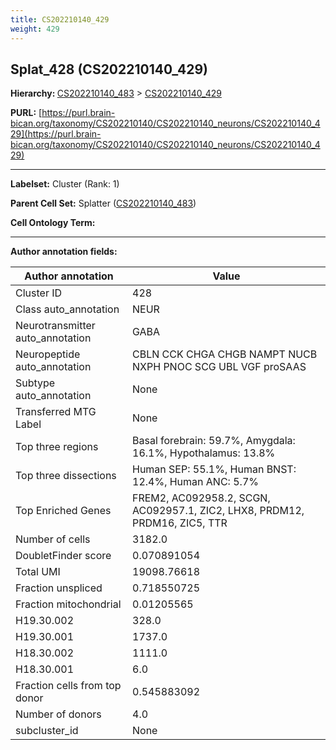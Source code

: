 ```yaml
---
title: CS202210140_429
weight: 429
---
```

## Splat_428 (CS202210140_429)
<b>Hierarchy: </b>
[CS202210140_483](../CS202210140_483) >
[CS202210140_429](../CS202210140_429)

**PURL:** [https://purl.brain-bican.org/taxonomy/CS202210140/CS202210140_neurons/CS202210140_429](https://purl.brain-bican.org/taxonomy/CS202210140/CS202210140_neurons/CS202210140_429)

---


**Labelset:** Cluster (Rank: 1)

**Parent Cell Set:** Splatter ([CS202210140_483](../CS202210140_483))



**Cell Ontology Term:** 

[MARKER GENES.]: #


---

[TRANSFERRED ANNOTATIONS.]: #


[AUTHOR ANNOTATION FIELDS.]: #


**Author annotation fields:**

| Author annotation | Value |
|-------------------|-------|
|Cluster ID|428|
|Class auto_annotation|NEUR|
|Neurotransmitter auto_annotation|GABA|
|Neuropeptide auto_annotation|CBLN CCK CHGA CHGB NAMPT NUCB NXPH PNOC SCG UBL VGF proSAAS|
|Subtype auto_annotation|None|
|Transferred MTG Label|None|
|Top three regions|Basal forebrain: 59.7%, Amygdala: 16.1%, Hypothalamus: 13.8%|
|Top three dissections|Human SEP: 55.1%, Human BNST: 12.4%, Human ANC: 5.7%|
|Top Enriched Genes|FREM2, AC092958.2, SCGN, AC092957.1, ZIC2, LHX8, PRDM12, PRDM16, ZIC5, TTR|
|Number of cells|3182.0|
|DoubletFinder score|0.070891054|
|Total UMI|19098.76618|
|Fraction unspliced|0.718550725|
|Fraction mitochondrial|0.01205565|
|H19.30.002|328.0|
|H19.30.001|1737.0|
|H18.30.002|1111.0|
|H18.30.001|6.0|
|Fraction cells from top donor|0.545883092|
|Number of donors|4.0|
|subcluster_id|None|
